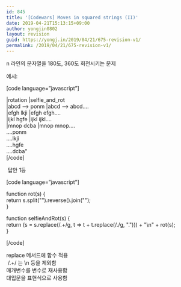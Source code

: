 ```yaml
---
id: 845
title: '[Codewars] Moves in squared strings (II)'
date: 2019-04-21T15:13:15+09:00
author: yongjin0802
layout: revision
guid: https://yongj.in/2019/04/21/675-revision-v1/
permalink: /2019/04/21/675-revision-v1/
---
```

n 라인의 문자열을 180도, 360도 회전시키는 문제

예시:

[code language=&#8221;javascript&#8221;]

|rotation |selfie\_and\_rot  
|abcd &#8211;> ponm |abcd &#8211;> abcd&#8230;.  
|efgh lkji |efgh efgh&#8230;.  
|ijkl hgfe |ijkl ijkl&#8230;.  
|mnop dcba |mnop mnop&#8230;.  
&#8230;.ponm  
&#8230;.lkji  
&#8230;.hgfe  
&#8230;.dcba"  
[/code]

<div>
   답안 1등
</div>

[code language=&#8221;javascript&#8221;]

function rot(s) {  
return s.split("").reverse().join("");  
}

function selfieAndRot(s) {  
return (s = s.replace(/.+/g, t => t + t.replace(/./g, "."))) + "\n" + rot(s);  
}

[/code]

<div>
  replace 메서드에 함수 적용
</div>

<div>
   /.+/ 는 \n 등을 제외함
</div>

<div>
  매개변수를 변수로 재사용함
</div>

<div>
  대입문을 표현식으로 사용함
</div>